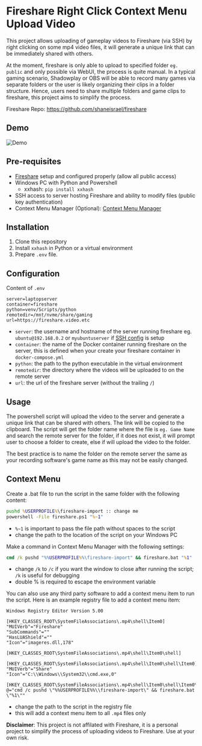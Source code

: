 # Fireshare Right Click Context Menu Upload Video
This project allows uploading of gameplay videos to Fireshare (via SSH) by right clicking on some mp4 video files, it will generate a unique link that can be immediately shared with others.

At the moment, fireshare is only able to upload to specified folder `eg. public` and only possible via WebUI, the process is quite manual. In a typical gaming scenario, Shadowplay or OBS will be able to record many games via separate folders or the user is likely organizing their clips in a folder structure. Hence, users need to share multiple folders and game clips to fireshare, this project aims to simplify the process.

Fireshare Repo: https://github.com/shaneisrael/fireshare

## Demo
![Demo](demo.gif)

## Pre-requisites
- [Fireshare](https://github.com/shaneisrael/fireshare?tab=readme-ov-file#installation) setup and configured properly (allow all public access)
- Windows PC with Python and Powershell
    - xxhash: `pip install xxhash`
- SSH access to server hosting Fireshare and ability to modify files (public key authentication)
- Context Menu Manager (Optional): [Context Menu Manager](https://github.com/BluePointLilac/ContextMenuManager)

## Installation
1. Clone this repository
2. Install `xxhash` in Python or a virtual environment
3. Prepare `.env` file.

## Configuration
Content of `.env`
```
server=laptopserver
container=fireshare
python=venv/Scripts/python
remotedir=/mnt/nvme/share/gaming
url=https://fireshare.video.etc
```
- `server`: the username and hostname of the server running fireshare eg. `ubuntu@192.168.0.2` or `myubuntuserver` if [SSH config](https://stackoverflow.com/a/56536275) is setup
- `container`: the name of the Docker container running fireshare on the server, this is defined when your create your fireshare container in `docker-compose.yml`
- `python`: the path to the python executable in the virtual environment
- `remotedir`: the directory where the videos will be uploaded to on the remote server
- `url`: the url of the fireshare server (without the trailing `/`)

## Usage
The powershell script will upload the video to the server and generate a unique link that can be shared with others. The link will be copied to the clipboard. The script will get the folder name where the file is `eg. Game Name` and search the remote server for the folder, if it does not exist, it will prompt user to choose a folder to create, else if will upload the video to the folder.

The best practice is to name the folder on the remote server the same as your recording software's game name as this may not be easily changed.

## Context Menu
Create a .bat file to run the script in the same folder with the following content:
```bat
pushd %USERPROFILE%\fireshare-import :: change me
powershell -File fireshare.ps1 "%~1"
```
- `%~1` is important to pass the file path without spaces to the script
- change the path to the location of the script on your Windows PC

Make a command in Context Menu Manager with the following settings:
```bat
cmd /k pushd "%%USERPROFILE%%\fireshare-import" && fireshare.bat "%1"
```
- change `/k` to `/c` if you want the window to close after running the script; `/k` is useful for debugging
- double % is required to escape the environment variable

You can also use any third party software to add a context menu item to run the script.
Here is an example registry file to add a context menu item:
```reg
Windows Registry Editor Version 5.00    

[HKEY_CLASSES_ROOT\SystemFileAssociations\.mp4\shell\Item0]
"MUIVerb"="Fireshare"
"SubCommands"=""
"HasLUAShield"=""
"Icon"="imageres.dll,178"

[HKEY_CLASSES_ROOT\SystemFileAssociations\.mp4\shell\Item0\shell]

[HKEY_CLASSES_ROOT\SystemFileAssociations\.mp4\shell\Item0\shell\Item0]
"MUIVerb"="Share"
"Icon"="C:\\Windows\\System32\\cmd.exe,0"

[HKEY_CLASSES_ROOT\SystemFileAssociations\.mp4\shell\Item0\shell\Item0\command]
@="cmd /c pushd \"%%USERPROFILE%%\\fireshare-import\" && fireshare.bat \"%1\""
```
- change the path to the script in the registry file
- this will add a context menu item to all `.mp4` files only

**Disclaimer**: This project is not affilated with Fireshare, it is a personal project to simplify the process of uploading videos to Fireshare. Use at your own risk.